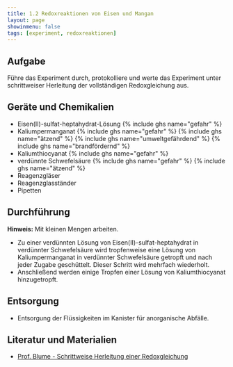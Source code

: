 ```yaml
---
title: 1.2 Redoxreaktionen von Eisen und Mangan
layout: page
showinmenu: false
tags: [experiment, redoxreaktionen]
---
```


## Aufgabe

Führe das Experiment durch, protokolliere und werte das Experiment unter schrittweiser Herleitung der vollständigen Redoxgleichung aus.

## Geräte und Chemikalien

- Eisen(II)-sulfat-heptahydrat-Lösung {% include ghs name="gefahr" %}
- Kaliumpermanganat {% include ghs name="gefahr" %} {% include ghs name="ätzend" %} {% include ghs name="umweltgefährdend" %} {% include ghs name="brandfördernd" %}
- Kaliumthiocyanat {% include ghs name="gefahr" %}
- verdünnte Schwefelsäure {% include ghs name="gefahr" %} {% include ghs name="ätzend" %}
- Reagenzgläser
- Reagenzglasständer
- Pipetten

## Durchführung

**Hinweis:** Mit kleinen Mengen arbeiten.

- Zu einer verdünnten Lösung von Eisen(II)-sulfat-heptahydrat in verdünnter Schwefelsäure wird tropfenweise eine Lösung von Kaliumpermanganat in verdünnter Schwefelsäure getropft und nach jeder Zugabe geschüttelt. Dieser Schritt wird mehrfach wiederholt.
- Anschließend werden einige Tropfen einer Lösung von Kaliumthiocyanat hinzugetropft.

## Entsorgung

- Entsorgung der Flüssigkeiten im Kanister für anorganische Abfälle.

## Literatur und Materialien

- [Prof. Blume - Schrittweise Herleitung einer Redoxgleichung](http://www.chemieunterricht.de/dc2/tip/11_10.htm)
